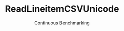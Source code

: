 ---
layout: default
title: ReadLineitemCSVUnicode
subtitle: Continuous Benchmarking
selected: CSV
expanded: Benchmarking
benchmark: /individual_results/ReadLineitemCSVUnicode.html
---